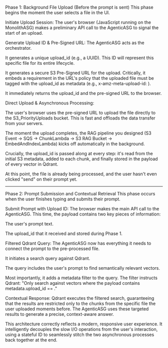 Phase 1: Background File Upload (Before the prompt is sent)
This phase begins the moment the user selects a file in the UI.

Initiate Upload Session: The user's browser (JavaScript running on the MonolithASG) makes a preliminary API call to the AgenticASG to signal the start of an upload.

Generate Upload ID & Pre-Signed URL: The AgenticASG acts as the orchestrator.

It generates a unique upload_id (e.g., a UUID). This ID will represent this specific file for its entire lifecycle.

It generates a secure S3 Pre-Signed URL for the upload. Critically, it embeds a requirement in the URL's policy that the uploaded file must be tagged with the upload_id as metadata (e.g., x-amz-meta-upload-id: <the-generated-uuid>).

It immediately returns the upload_id and the pre-signed URL to the browser.

Direct Upload & Asynchronous Processing:

The user's browser uses the pre-signed URL to upload the file directly to the S3_PriorityUploads bucket. This is fast and offloads the data transfer from your servers.

The moment the upload completes, the RAG pipeline you designed (S3 Event -> SQS -> ChunkLambda -> S3 RAG Bucket -> EmbedAndIndexLambda) kicks off automatically in the background.

Crucially, the upload_id is passed along at every step: it's read from the initial S3 metadata, added to each chunk, and finally stored in the payload of every vector in Qdrant.

At this point, the file is already being processed, and the user hasn't even clicked "send" on their prompt yet.

---------------------------------------------------------

Phase 2: Prompt Submission and Contextual Retrieval
This phase occurs when the user finishes typing and submits their prompt.

Submit Prompt with Upload ID: The browser makes the main API call to the AgenticASG. This time, the payload contains two key pieces of information:

The user's prompt text.

The upload_id that it received and stored during Phase 1.

Filtered Qdrant Query: The AgenticASG now has everything it needs to connect the prompt to the pre-processed file.

It initiates a search query against Qdrant.

The query includes the user's prompt to find semantically relevant vectors.

Most importantly, it adds a metadata filter to the query. The filter instructs Qdrant: "Only search against vectors where the payload contains metadata.upload_id == <the-upload-id-from-the-api-call>."

Contextual Response: Qdrant executes the filtered search, guaranteeing that the results are restricted only to the chunks from the specific file the user uploaded moments before. The AgenticASG uses these targeted results to generate a precise, context-aware answer.

This architecture correctly reflects a modern, responsive user experience. It intelligently decouples the slow I/O operations from the user's interaction, using a stateful ID to seamlessly stitch the two asynchronous processes back together at the end.






